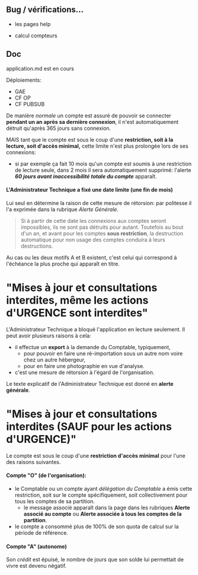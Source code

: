 ## Bug / vérifications...
- les pages help

- calcul compteurs

## Doc
application.md est en cours

Déploiements:
- GAE
- CF OP
- CF PUBSUB


De manière _normale_ un compte est assuré de pouvoir se connecter **pendant un an après sa dernière connexion**, il n'est automatiquement détruit qu'après 365 jours sans connexion.

MAIS tant que le compte est sous le coup d'une **restriction, soit à la lecture, soit d'accès minimal,** cette limite n'est plus prolongée lors de ses connexions:
- si par exemple ça fait 10 mois qu'un compte est soumis à une restriction de lecture seule, dans 2 mois il sera automatiquement supprimé: l'alerte **_60 jours avant inaccessibilité totale du compte_** apparaît.

#### L'Administrateur Technique a fixé une date limite (une fin de mois)
Lui seul en détermine la raison de cette mesure de rétorsion: par politesse il l'a exprimée dans la rubrique _Alerte Générale_.

> Si à partir de cette date les connexions aux comptes seront impossibles, ils ne sont pas détruits pour autant. Toutefois au bout d'un an, et avant pour les comptes **sous restriction**, la destruction automatique pour non usage des comptes conduira à leurs destructions.

Au cas ou les deux motifs A et B existent, c'est celui qui correspond à l'échéance la plus proche qui apparaît en titre.

# "Mises à jour et consultations interdites, même les actions d\'URGENCE sont interdites"
L'Administrateur Technique a bloqué l'application en lecture seulement. Il peut avoir plusieurs raisons à cela:
- il effectue un **export** à la demande du Comptable, typiquement,
  - pour pouvoir en faire une ré-importation sous un autre nom voire chez un autre hébergeur,
  - pour en faire une photographie en vue d'analyse.
- c'est une mesure de rétorsion à l'égard de l'organisation.

Le texte explicatif de l'Administrateur Technique est donné en **alerte générale**.

# "Mises à jour et consultations interdites (SAUF pour les actions d\'URGENCE)"
Le compte est sous le coup d'une **restriction d'accès minimal** pour l'une des raisons suivantes.

#### Compte "O" (de l'organisation):
- le Comptable ou un compte ayant _délégation du Comptable_ a émis cette restriction, soit sur le compte spécifiquement, soit collectivement pour tous les comptes de sa partition.
  - le message associé apparaît dans la page dans les rubriques **Alerte associé au compte** ou **Alerte associée à tous les comptes de la partition**.
- le compte a consommé plus de 100% de son quota de calcul sur la période de référence.

#### Compte "A" (autonome)
Son _crédit_ est épuisé, le nombre de jours que son solde lui permettait de vivre est devenu négatif.
